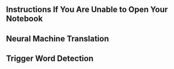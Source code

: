 ## Instructions If You Are Unable to Open Your Notebook

## Neural Machine Translation

## Trigger Word Detection
